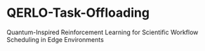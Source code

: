# QERLO-Task-Offloading
Quantum-Inspired Reinforcement Learning for Scientific Workflow Scheduling in Edge Environments
